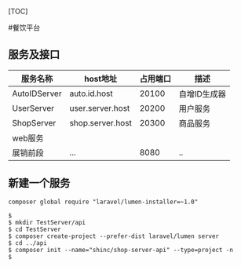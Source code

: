 [TOC]

#餐饮平台

## 服务及接口

|服务名称|host地址|占用端口|描述|
|-|-|-|-|
|AutoIDServer|auto.id.host|20100|自增ID生成器|
|UserServer|user.server.host|20200|用户服务|
|ShopServer|shop.server.host|20300|商品服务|
|web服务||||
|展销前段|...|8080|..|

## 新建一个服务

```shell
composer global require "laravel/lumen-installer=~1.0"
```

```shell
$
$ mkdir TestServer/api
$ cd TestServer
$ composer create-project --prefer-dist laravel/lumen server
$ cd ../api
$ composer init --name="shinc/shop-server-api" --type=project -n
$ 
```